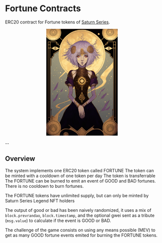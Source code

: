 # Fortune Contracts

ERC20 contract for Fortune tokens of [Saturn Series](https://saturnseries.com).

<p align="center">
  <img src="public/card.png" height="350" alt="Fortune Card Illustration" title="Fortune Cards Contract">
</p>

--

##  Overview
The system implements one ERC20 token called FORTUNE
The token can be minted with a cooldown of one token per day
The token is transferrable
The FORTUNE can be burned to emit an event of GOOD and BAD fortunes.
There is no cooldown to burn fortunes.

The FORTUNE tokens have unlimited supply, but can only be minted by Saturn Series Legend NFT holders

The output of good or bad has been naively randomized, it uses a mix of `block.prevrandao`, `block.timestamp`, and the optional gwei sent as a tribute (`msg.value`) to calculate if the event is GOOD or BAD.

The challenge of the game consists on using any means possible (MEV) to get as many GOOD fortune events emited for burning the FORTUNE tokens.


